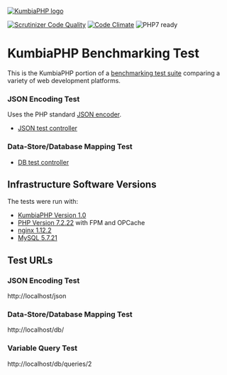 [![KumbiaPHP logo](https://rawgit.com/kumbiaphp/kumbiaphp/master/default/public/img/kumbiaphp.svg)](https://github.com/KumbiaPHP/KumbiaPHP) 

[![Scrutinizer Code Quality](https://scrutinizer-ci.com/g/KumbiaPHP/KumbiaPHP/badges/quality-score.png)](https://scrutinizer-ci.com/g/KumbiaPHP/KumbiaPHP/?branch=1.0)
[![Code Climate](https://codeclimate.com/github/KumbiaPHP/KumbiaPHP/badges/gpa.svg)](https://codeclimate.com/github/KumbiaPHP/KumbiaPHP)
![PHP7 ready](https://rawgit.com/kumbiaphp/kumbiaphp/master/default/public/img/php7.svg)

# KumbiaPHP Benchmarking Test

This is the KumbiaPHP portion of a [benchmarking test suite](../) comparing a variety of web development platforms.

### JSON Encoding Test
Uses the PHP standard [JSON encoder](http://www.php.net/manual/en/function.json-encode.php).

* [JSON test controller](bench/app/controllers/json_controller.php)


### Data-Store/Database Mapping Test

* [DB test controller](bench/app/controllers/db_controller.php)


## Infrastructure Software Versions
The tests were run with:

* [KumbiaPHP Version 1.0](https://github.com/KumbiaPHP/KumbiaPHP)
* [PHP Version 7.2.22](http://www.php.net/) with FPM and OPCache
* [nginx 1.12.2](http://nginx.org/)
* [MySQL 5.7.21](https://dev.mysql.com/)

## Test URLs
### JSON Encoding Test

http://localhost/json

### Data-Store/Database Mapping Test

http://localhost/db/

### Variable Query Test
    
http://localhost/db/queries/2

